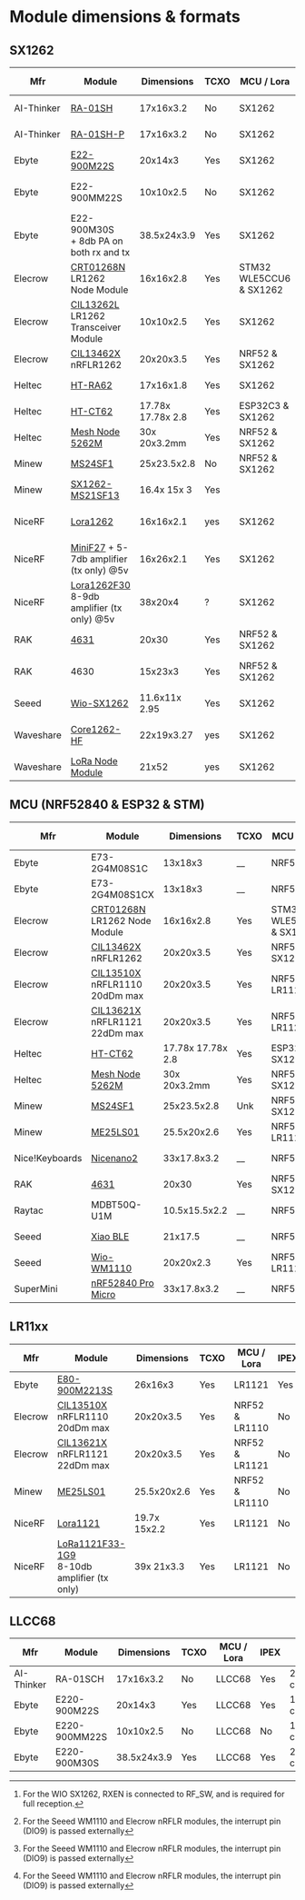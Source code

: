# Module dimensions & formats

## SX1262

| Mfr        | Module                                                                                                                                                   | Dimensions        | TCXO | MCU / Lora              | IPEX | Pins                     | RF Switch |
| ---------- | -------------------------------------------------------------------------------------------------------------------------------------------------------- | ----------------- | ---- | ----------------------- | ---- | ------------------------ | --------- |
| AI-Thinker | [RA-01SH](https://docs.ai-thinker.com/en/lora)                                                                                                           | 17x16x3.2         | No   | SX1262                  | Yes  | 2.0mm castle             | Int       |
| AI-Thinker | [RA-01SH-P](https://docs.ai-thinker.com/en/lora)                                                                                                         | 17x16x3.2         | No   | SX1262                  | Yes  | 2.0mm castle             | Int       |
| Ebyte      | [E22-900M22S](https://www.cdebyte.com/products/E22-900M22S)                                                                                              | 20x14x3           | Yes  | SX1262                  | Yes  | 1.27mm castle            | Ext       |
| Ebyte      | E22-900MM22S                                                                                                                                             | 10x10x2.5         | No   | SX1262                  | No   | 1.27mm castle on 4 sides | Ext       |
| Ebyte      | E22-900M30S <br>+ 8db PA on both rx and tx                                                                                                               | 38.5x24x3.9       | Yes  | SX1262                  | Yes  | 2.54mm castle            | Ext       |
| Elecrow    | [CRT01268N](https://www.elecrow.com/wiki/lr1262-lorawan-node-module.html)<br>LR1262 Node Module                                                          | 16x16x2.8         | Yes  | STM32 WLE5CCU6 & SX1262 | No   | 1.11 castle on 3 sides   |           |
| Elecrow    | [CIL13262L](https://www.elecrow.com/lr1262-long-range-lora-wireless-transceiver-module-ultra-low-power-iot-industrial.html)<br>LR1262 Transceiver Module | 10x10x2.5         | Yes  | SX1262                  | No   | 1.27mm castle on 4 sides | Ext       |
| Elecrow    | [CIL13462X](https://www.elecrow.com/wiki/Elecrow_NRFLR1262_Wireless_Transceiver_Module.html)<br>nRFLR1262                                                | 20x20x3.5         | Yes  | NRF52 & SX1262          | No   | Underside pads           |           |
| Heltec     | [HT-RA62](https://docs.heltec.org/en/node/ht-ra62/index.html)                                                                                            | 17x16x1.8         | Yes  | SX1262                  | Yes  | 2.0mm castle             | Int       |
| Heltec     | [HT-CT62](https://docs.heltec.cn/en/node/esp32/ht_ct62/index.html)                                                                                       | 17.78x 17.78x 2.8 | Yes  | ESP32C3 & SX1262        | Yes2 | 1.27mm stamp             | Int       |
| Heltec     | [Mesh Node 5262M](https://heltec.org/project/ht-n5262m/)                                                                                                 | 30x 20x3.2mm      | Yes  | NRF52 & SX1262          | Yes2 |                          |           |
| Minew      | [MS24SF1](https://www.minewstore.com/product/nrf52840-sx1262-ms24sf1/)                                                                                   | 25x23.5x2.8       | No   | NRF52 & SX1262          | Yes2 | Underside pads           | Ext P1.02 |
| Minew      | [SX1262-MS21SF13](https://en.minewsemi.com/lora-module/sx1262-ms21sf13)                                                                                  | 16.4x 15x 3       | Yes  |                         |      |                          |           |
| NiceRF     | [Lora1262](https://www.nicerf.com/lora-module/868mhz-sx1262-lora-module-lora1262.html)                                                                   | 16x16x2.1         | yes  | SX1262                  | No   | 2.0mm pin and castle     | Int       |
| NiceRF     | [MiniF27](https://www.nicerf.com/lora-module/minif27.html) + 5-7db amplifier (tx only) @5v                                                               | 16x26x2.1         | Yes  | SX1262                  | No   | 2.0mm castle             | Int       |
| NiceRF     | [Lora1262F30](https://www.nicerf.com/lora-module/sx1262-lora-module-lora1262f30.html)<br>8-9db amplifier (tx only) @5v                                   | 38x20x4           | ?    | SX1262                  | No   | 4.0mm castle             | Int       |
| RAK        | [4631](https://docs.rakwireless.com/Product-Categories/WisBlock/RAK4631/Overview/)                                                                       | 20x30             | Yes  | NRF52 & SX1262          | Yes2 | Wis connector            | Int       |
| RAK        | 4630                                                                                                                                                     | 15x23x3           | Yes  | NRF52 & SX1262          | Yes2 | 1.2mm castle on 4 sides  |           |
| Seeed      | [Wio-SX1262](https://www.seeedstudio.com/Wio-SX1262-Wireless-Module-p-5981.html)                                                                         | 11.6x11x 2.95     | Yes  | SX1262                  | Yes  | 1.27mm stamp             | Ext[^1]   |
| Waveshare  | [Core1262-HF](https://www.waveshare.com/core1262-868m.htm)                                                                                               | 22x19x3.27        | yes  | SX1262                  | Yes  | 2.54mm pin and castle    | Ext       |
| Waveshare  | [LoRa Node Module](https://www.waveshare.com/wiki/Pico-LoRa-SX1262)                                                                                      | 21x52             | yes  | SX1262                  | Yes  | Breakout board           | Int       |
[^1]: For the WIO SX1262, RXEN is connected to RF_SW, and is required for full reception.

## MCU (NRF52840 & ESP32 & STM)

| Mfr            | Module                                                                                                                 | Dimensions        | TCXO | MCU / Lora              | IPEX | Pins                   | RF Switch |
| -------------- | ---------------------------------------------------------------------------------------------------------------------- | ----------------- | ---- | ----------------------- | ---- | ---------------------- | --------- |
| Ebyte          | E73-2G4M08S1C                                                                                                          | 13x18x3           | __   | NRF52                   | No   | Edge & Underside       | Na        |
| Ebyte          | E73-2G4M08S1CX                                                                                                         | 13x18x3           | __   | NRF52                   | Yes  | Edge & Underside       | Na        |
| Elecrow        | [CRT01268N](https://www.elecrow.com/wiki/lr1262-lorawan-node-module.html)<br>LR1262 Node Module                        | 16x16x2.8         | Yes  | STM32 WLE5CCU6 & SX1262 | No   | 1.11 castle on 3 sides |           |
| Elecrow        | [CIL13462X](https://www.elecrow.com/wiki/Elecrow_NRFLR1262_Wireless_Transceiver_Module.html)<br>nRFLR1262              | 20x20x3.5         | Yes  | NRF52 & SX1262          | No   | Underside pads         | Int<br>   |
| Elecrow        | [CIL13510X](https://www.elecrow.com/wiki/Elecrow_NRFLR1110_Wireless_Transceiver_Module.html)<br>nRFLR1110<br>20dDm max | 20x20x3.5         | Yes  | NRF52 & LR1110          | No   | Underside              | EXT[^2]   |
| Elecrow        | [CIL13621X](https://www.elecrow.com/wiki/Elecrow_NRFLR1121_Wireless_Transceiver_Module.html)<br>nRFLR1121<br>22dDm max | 20x20x3.5         | Yes  | NRF52 & LR1121          | No   | Underside              | EXT[^2]   |
| Heltec         | [HT-CT62](https://docs.heltec.cn/en/node/esp32/ht_ct62/index.html)                                                     | 17.78x 17.78x 2.8 | Yes  | ESP32C3 & SX1262        | Yes2 | 1.27mm stamp           | Int       |
| Heltec         | [Mesh Node 5262M](https://heltec.org/project/ht-n5262m/)                                                               | 30x 20x3.2mm      | Yes  | NRF52 & SX1262          | Yes2 | TBC                    |           |
| Minew          | [MS24SF1](https://en.minewsemi.com/lora-module/nrf52840-sx1262-ms24sf1)                                                | 25x23.5x2.8       | Unk  | NRF52 & SX1262          | Yes2 | Underside pads         | Ext P1.02 |
| Minew          | [ME25LS01](https://en.minewsemi.com/lora-module/lr1110-nrf52840-me25LS01)                                              | 25.5x20x2.6       | Yes  | NRF52 & LR1110          | No   | Underside              | Int       |
| Nice!Keyboards | [Nicenano2](https://nicekeyboards.com/nice-nano/)                                                                      | 33x17.8x3.2       | __   | NRF52                   | No   | 2.54mm holes           | Na        |
| RAK            | [4631](https://docs.rakwireless.com/Product-Categories/WisBlock/RAK4631/Overview/)                                     | 20x30             | Yes  | NRF52 & SX1262          | Yes2 | Wis connector          | Int       |
| Raytac         | MDBT50Q-U1M                                                                                                            | 10.5x15.5x2.2     | __   | NRF52                   | Opt  | Underside pads         | Na        |
| Seeed          | [Xiao BLE](https://wiki.seeedstudio.com/XIAO_BLE/)                                                                     | 21x17.5           | __   | NRF52                   | No   | 2.54mm holes           | Na        |
| Seeed          | [Wio-WM1110](https://www.seeedstudio.com/Wio-WM1110-Module-LR1110-and-nRF52840-p-5676.html)                            | 20x20x2.3         | Yes  | NRF52 & LR1110          | No   | Underside              | EXT[^2]   |
| SuperMini      | [nRF52840 Pro Micro](https://wiki.icbbuy.com/doku.php?id=developmentboard:nrf52840)                                    | 33x17.8x3.2       | __   | NRF52                   | No   | 2.54mm holes           | Na        |

[^2]: For the Seeed WM1110 and Elecrow nRFLR modules, the interrupt pin (DIO9) is passed externally


## LR11xx

| Mfr     | Module                                                                                                                 | Dimensions   | TCXO | MCU / Lora     | IPEX | Pins          | RF Switch |
| ------- | ---------------------------------------------------------------------------------------------------------------------- | ------------ | ---- | -------------- | ---- | ------------- | --------- |
| Ebyte   | [E80-900M2213S](E80-xxxM2213S_UserManual_EN_v1.0.pdf)                                                                  | 26x16x3      | Yes  | LR1121         | Yes  | 1.27mm castle | Int       |
| Elecrow | [CIL13510X](https://www.elecrow.com/wiki/Elecrow_NRFLR1110_Wireless_Transceiver_Module.html)<br>nRFLR1110<br>20dDm max | 20x20x3.5    | Yes  | NRF52 & LR1110 | No   | Underside     | ???       |
| Elecrow | [CIL13621X](https://www.elecrow.com/wiki/Elecrow_NRFLR1121_Wireless_Transceiver_Module.html)<br>nRFLR1121<br>22dDm max | 20x20x3.5    | Yes  | NRF52 & LR1121 | No   | Underside     | ???       |
| Minew   | [ME25LS01](https://en.minewsemi.com/lora-module/lr1110-nrf52840-me25LS01)                                              | 25.5x20x2.6  | Yes  | NRF52 & LR1110 | No   | Underside     | Int       |
| NiceRF  | [Lora1121](https://www.nicerf.com/lora-module/lora1121-module.html)                                                    | 19.7x 15x2.2 | Yes  | LR1121         | No   | 2.0mm castle  | Int       |
| NiceRF  | [LoRa1121F33-1G9](https://www.nicerf.com/lora-module/lora-1121f33-1g9.html)<br>8-10db amplifier (tx only)              | 39x 21x3.3   | Yes  | LR1121         | No   | 3.93mm castle | Int       |


## LLCC68

| Mfr        | Module        | Dimensions  | TCXO | MCU / Lora | IPEX | Pins          | RF Switch |
| ---------- | ------------- | ----------- | ---- | ---------- | ---- | ------------- | --------- |
| AI-Thinker | RA-01SCH      | 17x16x3.2   | No   | LLCC68     | Yes  | 2.0mm castle  | Int       |
| Ebyte      | E220-900M22S  | 20x14x3     | Yes  | LLCC68     | Yes  | 1.27mm castle | Ext       |
| Ebyte      | E220-900MM22S | 10x10x2.5   | No   | LLCC68     | No   | 1.27mm castle | Ext       |
| Ebyte      | E220-900M30S  | 38.5x24x3.9 | Yes  | LLCC68     | Yes  | 2.54mm castle | Ext       |


